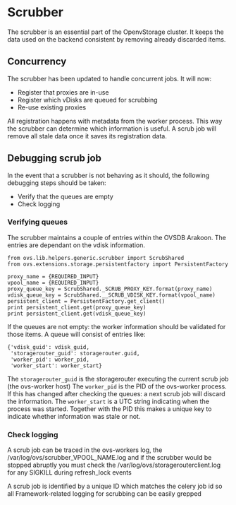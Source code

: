 # Scrubber
The scrubber is an essential part of the OpenvStorage cluster. It keeps the data used on the backend consistent by
removing already discarded items.

## Concurrency
The scrubber has been updated to handle concurrent jobs. It will now:
- Register that proxies are in-use
- Register which vDisks are queued for scrubbing
- Re-use existing proxies

All registration happens with metadata from the worker process. This way the scrubber can determine which information is
useful. A scrub job will remove all stale data once it saves its registration data.

## Debugging scrub job
In the event that a scrubber is not behaving as it should, the following debugging steps should be taken:
- Verify that the queues are empty
- Check logging

### Verifying queues
The scrubber maintains a couple of entries within the OVSDB Arakoon.
The entries are dependant on the vdisk information.

```
from ovs.lib.helpers.generic.scrubber import ScrubShared
from ovs.extensions.storage.persistentfactory import PersistentFactory

proxy_name = {REQUIRED_INPUT}
vpool_name = {REQUIRED_INPUT}
proxy_queue_key = ScrubShared._SCRUB_PROXY_KEY.format(proxy_name)
vdisk_queue_key = ScrubShared.__SCRUB_VDISK_KEY.format(vpool_name)
persistent_client = PersistentFactory.get_client()
print persistent_client.get(proxy_queue_key)
print persistent_client.get(vdisk_queue_key)
```

If the queues are not empty: the worker information should be validated for those items.
A queue will consist of entries like:
```
{'vdisk_guid': vdisk_guid,
 'storagerouter_guid': storagerouter.guid,
 'worker_pid': worker_pid,
 'worker_start': worker_start}
```
The `storagerouter_guid` is the storagerouter executing the current scrub job (the ovs-worker host)
The `worker_pid` is the PID of the ovs-worker process. If this has changed after checking the queues: a next scrub job
will discard the information.
The `worker_start` is a UTC string indicating when the process was started. Together with the PID this makes a unique key
to indicate whether information was stale or not.

### Check logging
A scrub job can be traced in the ovs-workers log, the /var/log/ovs/scrubber_VPOOL_NAME.log and if the scrubber would
be stopped abruptly you must check the /var/log/ovs/storagerouterclient.log for any SIGKILL during refresh_lock events

A scrub job is identified by a unique ID which matches the celery job id so all Framework-related logging for scrubbing
can be easily grepped
